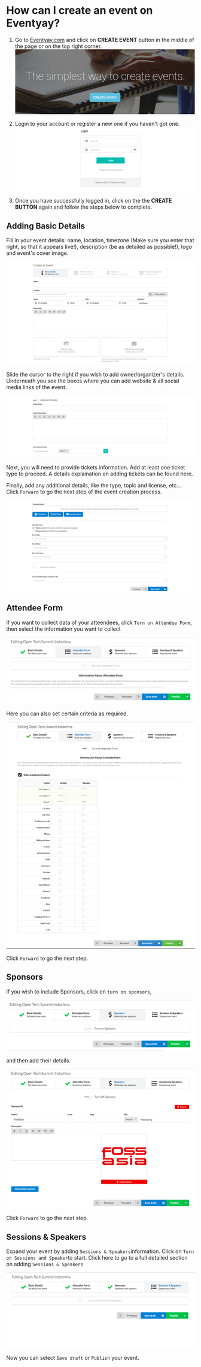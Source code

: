 # How can I create an event on Eventyay?

1. Go to [Eventyay.com](https://eventyay.com) and click on **CREATE EVENT** button in the middle of the page or on the top right corner. 
![Create Event button](/images/create-event-button.PNG)

2. Login to your account or register a new one if you haven't got one. 
![Logging and Registering](/images/login_box_new.png)

3. Once you have successfully logged in, click on the the **CREATE BUTTON** again and follow the steps below to complete.
## Adding Basic Details 

Fill in your event details: name, location, timezone (Make sure you enter that right, so that it appears live!), 
description (be as detailed as possible!), logo and event's cover image.

![Create Event Form](/images/how-to-create-an-event-basic-details1.png)

Slide the cursor to the right if you wish to add owner/organizer's details. Underneath you see the boxes where you can add website & all 
social media links of the event. 

![Create Event Form 2](/images/how-to-create-an-event-basic-details2.png)

Next, you will need to provide tickets information. Add at least one ticket type to proceed. A details explaination on adding tickets 
can be found here.

Finally, add any additional details, like the type, topic and license, etc... Click `Forward` to go the next step of the event
creation process.

![Organizer Details](/images/how-to-create-an-event-basic-details3.png)

## Attendee Form 

If you want to collect data of your atteendees, click `Turn on Attendee Form`, then select the information you want to collect

![Attendee Form1](/images/create-an-event-attendee-form1.png)

Here you can also set certain criteria as required. 

![Attendee Form2](/images/create-an-event-attendee-form2_edited.png)

Click `Forward` to go the next step.

## Sponsors

If you wish to include Sponsors, click on `turn on sponsors`,

![Sponsors](/images/create-an-event-sponsor1.png)

and then add their details.

![Sponsors](/images/create-an-event-sponsor2.png)

Click `Forward` to go the next step.

## Sessions & Speakers 

Expand your event by adding `Sessions & Speakers`information. Click on `Turn on Sessions and Speaker`to start. Click here to go to a 
full detailed section on adding `Sessions & Speakers`

![Sessions and Speakers](/images/create-an-event-sessions-speakers1.png)

Now you can select `Save draft` or `Publish` your event.
